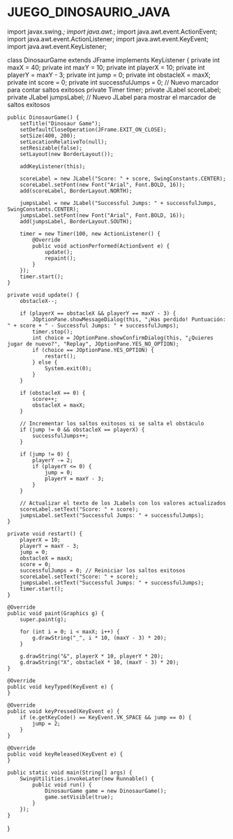 # JUEGO_DINOSAURIO_JAVA
import javax.swing.*;
import java.awt.*;
import java.awt.event.ActionEvent;
import java.awt.event.ActionListener;
import java.awt.event.KeyEvent;
import java.awt.event.KeyListener;

class DinosaurGame extends JFrame implements KeyListener {
    private int maxX = 40;
    private int maxY = 10;
    private int playerX = 10;
    private int playerY = maxY - 3;
    private int jump = 0;
    private int obstacleX = maxX;
    private int score = 0;
    private int successfulJumps = 0; // Nuevo marcador para contar saltos exitosos
    private Timer timer;
    private JLabel scoreLabel;
    private JLabel jumpsLabel; // Nuevo JLabel para mostrar el marcador de saltos exitosos

    public DinosaurGame() {
        setTitle("Dinosaur Game");
        setDefaultCloseOperation(JFrame.EXIT_ON_CLOSE);
        setSize(400, 200);
        setLocationRelativeTo(null);
        setResizable(false);
        setLayout(new BorderLayout());

        addKeyListener(this);

        scoreLabel = new JLabel("Score: " + score, SwingConstants.CENTER);
        scoreLabel.setFont(new Font("Arial", Font.BOLD, 16));
        add(scoreLabel, BorderLayout.NORTH);

        jumpsLabel = new JLabel("Successful Jumps: " + successfulJumps, SwingConstants.CENTER);
        jumpsLabel.setFont(new Font("Arial", Font.BOLD, 16));
        add(jumpsLabel, BorderLayout.SOUTH);

        timer = new Timer(100, new ActionListener() {
            @Override
            public void actionPerformed(ActionEvent e) {
                update();
                repaint();
            }
        });
        timer.start();
    }

    private void update() {
        obstacleX--;

        if (playerX == obstacleX && playerY == maxY - 3) {
            JOptionPane.showMessageDialog(this, "¡Has perdido! Puntuación: " + score + " - Successful Jumps: " + successfulJumps);
            timer.stop();
            int choice = JOptionPane.showConfirmDialog(this, "¿Quieres jugar de nuevo?", "Replay", JOptionPane.YES_NO_OPTION);
            if (choice == JOptionPane.YES_OPTION) {
                restart();
            } else {
                System.exit(0);
            }
        }

        if (obstacleX == 0) {
            score++;
            obstacleX = maxX;
        }

        // Incrementar los saltos exitosos si se salta el obstáculo
        if (jump != 0 && obstacleX == playerX) {
            successfulJumps++;
        }

        if (jump != 0) {
            playerY -= 2;
            if (playerY <= 0) {
                jump = 0;
                playerY = maxY - 3;
            }
        }

        // Actualizar el texto de los JLabels con los valores actualizados
        scoreLabel.setText("Score: " + score);
        jumpsLabel.setText("Successful Jumps: " + successfulJumps);
    }

    private void restart() {
        playerX = 10;
        playerY = maxY - 3;
        jump = 0;
        obstacleX = maxX;
        score = 0;
        successfulJumps = 0; // Reiniciar los saltos exitosos
        scoreLabel.setText("Score: " + score);
        jumpsLabel.setText("Successful Jumps: " + successfulJumps);
        timer.start();
    }

    @Override
    public void paint(Graphics g) {
        super.paint(g);

        for (int i = 0; i < maxX; i++) {
            g.drawString("_", i * 10, (maxY - 3) * 20);
        }

        g.drawString("&", playerX * 10, playerY * 20);
        g.drawString("X", obstacleX * 10, (maxY - 3) * 20);
    }

    @Override
    public void keyTyped(KeyEvent e) {
    }

    @Override
    public void keyPressed(KeyEvent e) {
        if (e.getKeyCode() == KeyEvent.VK_SPACE && jump == 0) {
            jump = 2;
        }
    }

    @Override
    public void keyReleased(KeyEvent e) {
    }

    public static void main(String[] args) {
        SwingUtilities.invokeLater(new Runnable() {
            public void run() {
                DinosaurGame game = new DinosaurGame();
                game.setVisible(true);
            }
        });
    }
}
